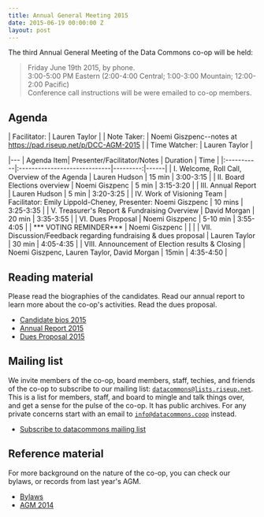 ```yaml
---
title: Annual General Meeting 2015
date: 2015-06-19 00:00:00 Z
layout: post
---
```


<div class="section">

The third Annual General Meeting of the Data Commons co-op will be
held:

> Friday June 19th 2015, by phone.  
> 3:00-5:00 PM Eastern 
> (2:00-4:00 Central; 1:00-3:00 Mountain; 12:00-2:00 Pacific)  
> Conference call instructions will be were emailed to co-op members.  

</div>

## Agenda

<div class="section agenda">

| Facilitator:  | Lauren Taylor       |
| Note Taker:   | Noemi Giszpenc--notes at <a href="https://pad.riseup.net/p/DCC-AGM-2015">https://pad.riseup.net/p/DCC-AGM-2015</a>    |
| Time Watcher: | Lauren Taylor  |


|---
| Agenda Item|  Presenter/Facilitator/Notes | Duration | Time |
|:-----------|:-----------------------------|---------:|------|
| I. Welcome, Roll Call, Overview of the Agenda | Lauren Hudson | 15 min | 3:00-3:15 |
| II. Board Elections overview | Noemi Giszpenc | 5 min | 3:15-3:20 |
| III. Annual Report | Lauren Hudson | 5 min | 3:20-3:25 |
| IV. Work of Visioning Team | Facilitator: Emily Lippold-Cheney, Presenter: Noemi Giszpenc | 10 mins | 3:25-3:35 |
| V. Treasurer's Report & Fundraising Overview | David Morgan | 20 min | 3:35-3:55 |
| VI. Dues Proposal | Noemi Giszpenc | 5-10 min | 3:55-4:05 |
| *** VOTING REMINDER*** | Noemi Giszpenc | | |
| VII. Discussion/Feedback regarding fundraising & dues proposal | Lauren Taylor | 30 min | 4:05-4:35 |
| VIII. Announcement of Election results & Closing | Noemi Giszpenc, Lauren Taylor, David Morgan | 15min | 4:35-4:50 |

</div>


## Reading material

<div class="section">

Please read the biographies of the candidates. Read our annual report to learn more about the co-op's activities. Read the dues proposal.

<ul class="index">
<li><a href="{{site.baseurl}}/2015/06/16/Candidate-bios.html">Candidate bios 2015</a></li>
<li><a href="{{site.baseurl}}/docs/dcc_annual_report_2015.pdf">Annual Report 2015</a></li>
<li><a href="{{site.baseurl}}/docs/dcc_dues_proposal_2015.pdf">Dues Proposal 2015</a></li>
</ul>

</div>



## Mailing list

<div class="section">

We invite members of the co-op, board members, staff, techies, and
friends of the co-op to subscribe to our mailing list: [`datacommons@lists.riseup.net`](https://lists.riseup.net/www/info/datacommons).
This is a list for members, staff, and board to mingle and talk things over,
and get a sense for the pulse of the co-op.
It has public archives. For any private concerns start with an email to [`info@datacommons.coop`]({{site.baseurl}}/contact/) instead.

<ul class="menu">
<li><a href="https://lists.riseup.net/www/subscribe/datacommons">Subscribe to datacommons mailing list</a></li>
</ul>

</div>


## Reference material

<div class="section">

For more background on the nature of the co-op, you can check our bylaws,
or records from last year's AGM.

<ul class="menu">
<li><a href="http://member.datacommons.coop/bylaws">Bylaws</a></li>
<li><a href="{{site.baseurl}}/2014/06/20/annual-meeting.html">AGM 2014</a></li>
</ul>

</div>
